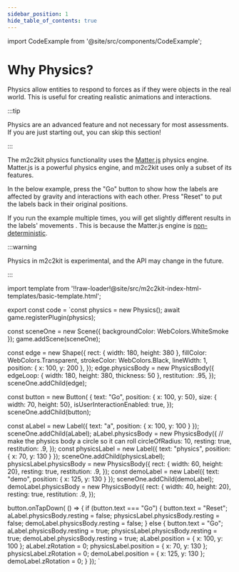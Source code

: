 ```yaml
---
sidebar_position: 1
hide_table_of_contents: true
---
```


import CodeExample from '@site/src/components/CodeExample';

# Why Physics?

Physics allow entities to respond to forces as if they were objects in the real world. This is useful for creating realistic animations and interactions.

:::tip

Physics are an advanced feature and not necessary for most assessments. If you are just starting out, you can skip this section!

:::

The m2c2kit physics functionality uses the [Matter.js](https://github.com/liabru/matter-js) physics engine. Matter.js is a powerful physics engine, and m2c2kit uses only a subset of its features.

In the below example, press the "Go" button to show how the labels are affected by gravity and interactions with each other. Press "Reset" to put the labels back in their original positions.

If you run the example multiple times, you will get slightly different results in the labels' movements . This is because the Matter.js engine is [non-deterministic](https://en.wikipedia.org/wiki/Nondeterministic_algorithm).

:::warning

Physics in m2c2kit is experimental, and the API may change in the future.

:::

import template from '!!raw-loader!@site/src/m2c2kit-index-html-templates/basic-template.html';

export const code = `const physics = new Physics();
await game.registerPlugin(physics);
 
const sceneOne = new Scene({ backgroundColor: WebColors.WhiteSmoke });
game.addScene(sceneOne);
 
const edge = new Shape({
    rect: { width: 180, height: 380 },
    fillColor: WebColors.Transparent,
    strokeColor: WebColors.Black,
    lineWidth: 1,
    position: { x: 100, y: 200 },
});
edge.physicsBody = new PhysicsBody({
    edgeLoop: { width: 180,
        height: 380,
        thickness: 50 },
    restitution: .95,
});
sceneOne.addChild(edge);
 
const button = new Button( {
    text: "Go",
    position: { x: 100, y: 50},
    size: { width: 70, height: 50},
    isUserInteractionEnabled: true,
});
sceneOne.addChild(button);
 
const aLabel = new Label({ text: "a", position: { x: 100, y: 100 } });
sceneOne.addChild(aLabel);
aLabel.physicsBody = new PhysicsBody({
  // make the physics body a circle so it can roll
  circleOfRadius: 10,
  resting: true,
  restitution: .9,
});
const physicsLabel = new Label({ text: "physics", position: { x: 70, y: 130 } });
sceneOne.addChild(physicsLabel);
physicsLabel.physicsBody = new PhysicsBody({
  rect: { width: 60, height: 20},
  resting: true,
  restitution: .9,
});
const demoLabel = new Label({ text: "demo", position: { x: 125, y: 130 } });
sceneOne.addChild(demoLabel);
demoLabel.physicsBody = new PhysicsBody({
  rect: { width: 40, height: 20},
  resting: true,
  restitution: .9,
});
 
button.onTapDown( () => {
    if (button.text === "Go") {
      button.text = "Reset";
      aLabel.physicsBody.resting = false;
      physicsLabel.physicsBody.resting = false;
      demoLabel.physicsBody.resting = false;
    } else {
      button.text = "Go";
        aLabel.physicsBody.resting = true;
        physicsLabel.physicsBody.resting = true;
        demoLabel.physicsBody.resting = true;
        aLabel.position = { x: 100, y: 100 };
        aLabel.zRotation = 0;
        physicsLabel.position = { x: 70, y: 130 };
        physicsLabel.zRotation = 0;
        demoLabel.position = { x: 125, y: 130 };
        demoLabel.zRotation = 0;
    }
});
`

<CodeExample code={code} template={template} console="true"/>
